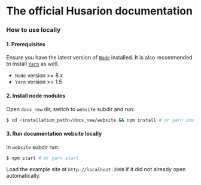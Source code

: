 # The official Husarion documentation

### How to use locally

#### 1. Prerequisites

Ensure you have the latest version of [`Node`](https://nodejs.org/en/) installed. It is also recommended to install [`Yarn`](https://yarnpkg.com/lang/en/) as well.
* `Node` version >= 8.x
* `Yarn` version >= 1.5

#### 2. Install node modules

Open `docs_new` dir, switch to `website` subdir and run:

```bash
$ cd <installation_path>/docs_new/website && npm install # or yarn install
```

#### 3. Run documentation website locally

In `website` subdir run:

```bash
$ npm start # or yarn start
```

Load the example site at `http://localhost:3000` if it did not already open automatically.